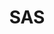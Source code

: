 ---
title: "SAS"
permalink: /categories/SAS/
layout: category
author_profile: true
taxonomy: SAS
---
